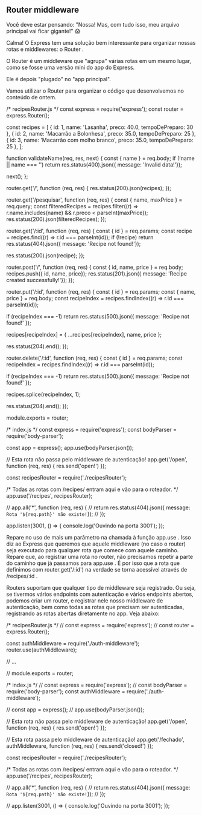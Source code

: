## Router middleware

Você deve estar pensando: "Nossa! Mas, com tudo isso, meu arquivo principal vai ficar gigante!" 😱

Calma! O Express tem uma solução bem interessante para organizar nossas rotas e middlewares: o Router .

O Router é um middleware que "agrupa" várias rotas em um mesmo lugar, como se fosse uma versão mini do app do Express. 

Ele é depois "plugado" no "app principal".

Vamos utilizar o Router para organizar o código que desenvolvemos no conteúdo de ontem.

/* recipesRouter.js */
const express = require('express');
const router = express.Router();

const recipes = [
  { id: 1, name: 'Lasanha', preco: 40.0, tempoDePreparo: 30 },
  { id: 2, name: 'Macarrão a Bolonhesa', preco: 35.0, tempoDePreparo: 25 },
  { id: 3, name: 'Macarrão com molho branco', preco: 35.0, tempoDePreparo: 25 },
];

function validateName(req, res, next) {
  const { name } = req.body;
  if (!name || name === '') return res.status(400).json({ message: 'Invalid data!'});

  next();
};

router.get('/', function (req, res) {
  res.status(200).json(recipes);
});

router.get('/pesquisar', function (req, res) {
  const { name, maxPrice } = req.query;
  const filteredRecipes = recipes.filter((r) => r.name.includes(name) && r.preco < parseInt(maxPrice));
  res.status(200).json(filteredRecipes);
});

router.get('/:id', function (req, res) {
  const { id } = req.params;
  const recipe = recipes.find((r) => r.id === parseInt(id));
  if (!recipe) return res.status(404).json({ message: 'Recipe not found!'});

  res.status(200).json(recipe);
});

router.post('/', function (req, res) {
  const { id, name, price } = req.body;
  recipes.push({ id, name, price});
  res.status(201).json({ message: 'Recipe created successfully!'});
});

router.put('/:id', function (req, res) {
  const { id } = req.params;
  const { name, price } = req.body;
  const recipeIndex = recipes.findIndex((r) => r.id === parseInt(id));

  if (recipeIndex === -1) return res.status(500).json({ message: 'Recipe not found!' });

  recipes[recipeIndex] = { ...recipes[recipeIndex], name, price };

  res.status(204).end();
});

router.delete('/:id', function (req, res) {
  const { id } = req.params;
  const recipeIndex = recipes.findIndex((r) => r.id === parseInt(id));

  if (recipeIndex === -1) return res.status(500).json({ message: 'Recipe not found!' });

  recipes.splice(recipeIndex, 1);

  res.status(204).end();
});

module.exports = router;


/* index.js */
const express = require('express');
const bodyParser = require('body-parser');

const app = express();
app.use(bodyParser.json());

// Esta rota não passa pelo middleware de autenticação!
app.get('/open', function (req, res) {
  res.send('open!')
});

const recipesRouter = require('./recipesRouter');

/* Todas as rotas com /recipes/<alguma-coisa> entram aqui e vão para o roteador. */
app.use('/recipes', recipesRouter);

// app.all('*', function (req, res) {
//  return res.status(404).json({ message: `Rota '${req.path}' não existe!`});
// });

app.listen(3001, () => { console.log('Ouvindo na porta 3001'); });

Repare no uso de mais um parâmetro na chamada à função app.use . Isso diz ao Express que queremos que aquele middleware (no caso o router) seja executado para qualquer rota que comece com aquele caminho. Repare que, ao registrar uma rota no router, não precisamos repetir a parte do caminho que já passamos para app.use . É por isso que a rota que definimos com router.get('/:id') na verdade se torna acessível através de /recipes/:id .

Routers suportam que qualquer tipo de middleware seja registrado. Ou seja, se tivermos vários endpoints com autenticação e vários endpoints abertos, podemos criar um router, e registrar nele nosso middleware de autenticação, bem como todas as rotas que precisam ser autenticadas, registrando as rotas abertas diretamente no app. Veja abaixo:

/* recipesRouter.js */
// const express = require('express');
// const router = express.Router();

const authMiddleware = require('./auth-middleware');
router.use(authMiddleware);

// ...

// module.exports = router;



/* index.js */
// const express = require('express');
// const bodyParser = require('body-parser');
const authMiddleware = require('./auth-middleware');

// const app = express();
// app.use(bodyParser.json());

// Esta rota não passa pelo middleware de autenticação!
app.get('/open', function (req, res) {
    res.send('open!')
});

// Esta rota passa pelo middleware de autenticação!
app.get('/fechado', authMiddleware, function (req, res) {
    res.send('closed!')
});

const recipesRouter = require('./recipesRouter');

/* Todas as rotas com /recipes/<alguma-coisa> entram aqui e vão para o roteador. */
app.use('/recipes', recipesRouter);

// app.all('*', function (req, res) {
//  return res.status(404).json({ message: `Rota '${req.path}' não existe!`});
// });


// app.listen(3001, () => { console.log('Ouvindo na porta 3001'); });



